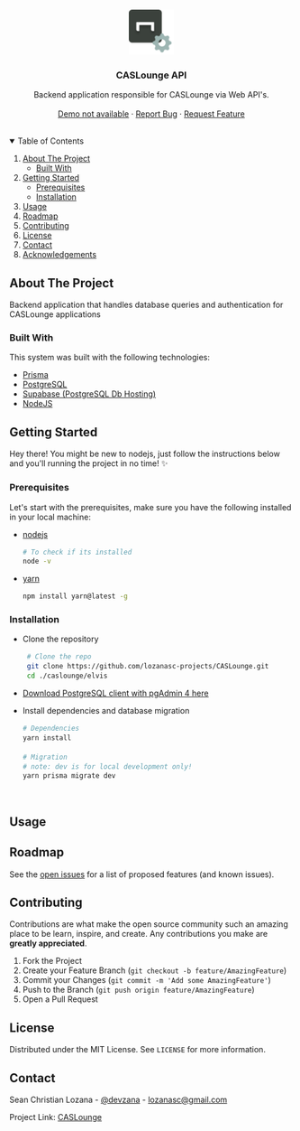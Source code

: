 <!-- PROJECT LOGO -->
<br />
<p align="center">
  <a href="https://github.com/lozanasc-projects/CASLounge">
    <img src="./logo-api.png" alt="Logo" height="80">
  </a>

  <h3 align="center">CASLounge API</h3>

  <p align="center">
    Backend application responsible for CASLounge via Web API's.
    <br />
    <br />
    <a href="">Demo not available</a>
    ·
    <a href="https://github.com/lozanasc-projects/CASLounge/issues">Report Bug</a>
    ·
    <a href="https://github.com/lozanasc-projects/CASLounge/issues">Request Feature</a>
  </p>
</p>
<br/>

<!-- TABLE OF CONTENTS -->
<details open="open">
  <summary>Table of Contents</summary>
  <ol>
    <li>
      <a href="#about-the-project">About The Project</a>
      <ul>
        <li><a href="#built-with">Built With</a></li>
      </ul>
    </li>
    <li>
      <a href="#getting-started">Getting Started</a>
      <ul>
        <li><a href="#prerequisites">Prerequisites</a></li>
        <li><a href="#installation">Installation</a></li>
      </ul>
    </li>
    <li><a href="#usage">Usage</a></li>
    <li><a href="#roadmap">Roadmap</a></li>
    <li><a href="#contributing">Contributing</a></li>
    <li><a href="#license">License</a></li>
    <li><a href="#contact">Contact</a></li>
    <li><a href="#acknowledgements">Acknowledgements</a></li>
  </ol>
</details>

<!-- ABOUT THE PROJECT -->
## About The Project

Backend application that handles database queries and authentication for CASLounge applications

### Built With

This system was built with the following technologies:  

* [Prisma](https://www.prisma.io/)
* [PostgreSQL](https://www.postgresql.org/)
* [Supabase (PostgreSQL Db Hosting)](https://supabase.com/docs/)
* [NodeJS](https://nodejs.dev/)  

<!-- GETTING STARTED -->
## Getting Started

Hey there! You might be new to nodejs, just follow the instructions below and you'll running the project in no time! ✨

### Prerequisites

Let's start with the prerequisites, make sure you have the following installed in your local machine:  

* [nodejs](https://nodejs.org/en/)

  ```sh
  # To check if its installed
  node -v
  ```  

* [yarn](https://nodejs.org/en/)

  ```sh
  npm install yarn@latest -g
  ```  

### Installation  

* Clone the repository

  ```sh
   # Clone the repo
   git clone https://github.com/lozanasc-projects/CASLounge.git
   cd ./caslounge/elvis
   ```  

* [Download PostgreSQL client with pgAdmin 4 here](https://www.postgresql.org/download/)  

* Install dependencies and database migration

  ```sh
  # Dependencies
  yarn install

  # Migration
  # note: dev is for local development only!
  yarn prisma migrate dev
  ```


<br/>

<!-- USAGE EXAMPLES -->
## Usage

<!-- ROADMAP -->
## Roadmap

See the [open issues](https://github.com/lozanasc-projects/CASLounge/issues) for a list of proposed features (and known issues).

<!-- CONTRIBUTING -->
## Contributing

Contributions are what make the open source community such an amazing place to be learn, inspire, and create. Any contributions you make are **greatly appreciated**.

1. Fork the Project
2. Create your Feature Branch (`git checkout -b feature/AmazingFeature`)
3. Commit your Changes (`git commit -m 'Add some AmazingFeature'`)
4. Push to the Branch (`git push origin feature/AmazingFeature`)
5. Open a Pull Request

<!-- LICENSE -->
## License

Distributed under the MIT License. See `LICENSE` for more information.

<!-- CONTACT -->
## Contact

Sean Christian Lozana - [@devzana](https://twitter.com/devzana) - lozanasc@gmail.com

Project Link: [CASLounge](https://github.com/lozanasc-projects/CASLounge)
